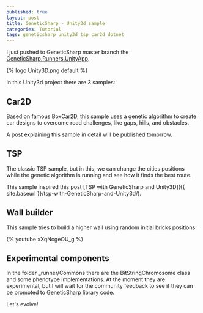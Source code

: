 ```yaml
---
published: true
layout: post
title: GeneticSharp - Unity3d sample  
categories: Tutorial
tags: geneticsharp unity3d tsp car2d dotnet
---
```

 
I just pushed to GeneticSharp master branch the [GeneticSharp.Runners.UnityApp](https://github.com/giacomelli/GeneticSharp/tree/master/src/GeneticSharp.Runner.UnityApp). 

{% logo Unity3D.png default %}

In this Unity3d project there are 3 samples:

## Car2D
Based on famous BoxCar2D, this sample uses a genetic algorithm to create car designs to overcome road challenges, like gaps, hills, and obstacles.

A post explaining this sample in detail will be published tomorrow.

## TSP
The classic TSP sample, but in this, we can change the cities positions while the genetic algorithm is running and see how it finds the best route.

This sample inspired this post [TSP with GeneticSharp and Unity3D]({{ site.baseurl }}/tsp-with-GeneticSharp-and-Unity3d/).

## Wall builder
This sample tries to build a higher wall using random initial bricks positions.

{% youtube xXqNcgeOU_g %}

## Experimental components
In the folder _runner/Commons there are the BitStringChromosome class and some phenotype implementations. At the moment they are experimental, but I will wait for the community feedback to see if they can be promoted to GeneticSharp library code.

Let's evolve!

